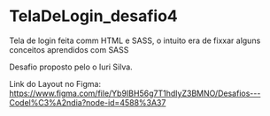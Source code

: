 # TelaDeLogin_desafio4


Tela de login feita comm HTML e SASS, 
o intuito era de fixxar alguns conceitos aprendidos com SASS

Desafio proposto pelo o Iuri Silva.

Link do Layout no Figma: https://www.figma.com/file/Yb9IBH56g7T1hdIyZ3BMNO/Desafios---Codel%C3%A2ndia?node-id=4588%3A37

